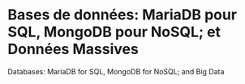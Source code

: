 # Bases de données: MariaDB pour SQL, MongoDB pour NoSQL; et Données Massives

Databases: MariaDB for SQL, MongoDB for NoSQL; and Big Data

